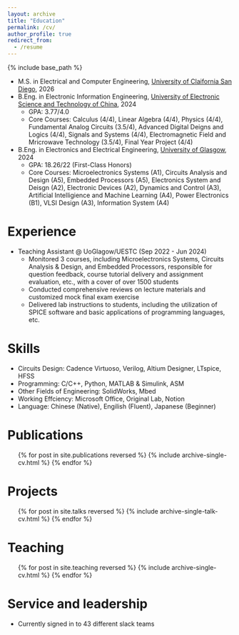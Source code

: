 ```yaml
---
layout: archive
title: "Education"
permalink: /cv/
author_profile: true
redirect_from:
  - /resume
---
```


{% include base_path %}
* M.S. in Electrical and Computer Engineering, [University of Claifornia San Diego](https://www.ucsd.edu/), 2026
* B.Eng. in Electronic Information Engineering, [University of Electronic Science and Technology of China](https://en.uestc.edu.cn/), 2024
  * GPA: 3.77/4.0
  * Core Courses: Calculus (4/4), Linear Algebra (4/4), Physics (4/4), Fundamental Analog Circuits (3.5/4), Advanced Digital Deigns and Logics (4/4), Signals and Systems (4/4), Electromagnetic Field and Mricrowave Technology (3.5/4), Final Year Project (4/4)
* B.Eng. in Electronics and Electrical Engineering, [University of Glasgow](https://www.gla.ac.uk/), 2024
  * GPA: 18.26/22 (First-Class Honors)
  * Core Courses: Microelectronics Systems (A1), Circuits Analysis and Design (A5), Embedded Processors (A5), Electronics System and Deisgn (A2), Electronic Devices (A2), Dynamics and Control (A3), Artificial Intelligience and Machine Learning (A4), Power Electronics (B1), VLSI Design (A3), Information System (A4)

Experience
======
* Teaching Assistant @ UoGlagow/UESTC (Sep 2022 - Jun 2024)
  * Monitored 3 courses, including Microelectronics Systems, Circuits Analysis & Design, and Embedded Processors, responsible for question feedback, course tutorial delivery and assignment evaluation, etc., with a cover of over 1500 students
  * Conducted comprehensive reviews on lecture materials and customized mock final exam exercise
  * Delivered lab instructions to students, including the utilization of SPICE software and basic applications of programming languages, etc.

Skills
======
* Circuits Design: Cadence Virtuoso, Verilog, Altium Designer, LTspice, HFSS
* Programming: C/C++, Python, MATLAB & Simulink, ASM
* Other Fields of Engineering: SolidWorks, Mbed
* Working Effciency: Microsoft Office, Original Lab, Notion
* Language: Chinese (Native), Engilish (Fluent), Japanese (Beginner)

Publications
======
  <ul>{% for post in site.publications reversed %}
    {% include archive-single-cv.html %}
  {% endfor %}</ul>
  
Projects
======
  <ul>{% for post in site.talks reversed %}
    {% include archive-single-talk-cv.html  %}
  {% endfor %}</ul>
  
Teaching
======
  <ul>{% for post in site.teaching reversed %}
    {% include archive-single-cv.html %}
  {% endfor %}</ul>
  
Service and leadership
======
* Currently signed in to 43 different slack teams
